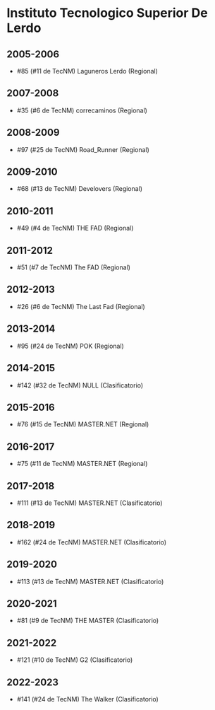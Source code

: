 # Instituto Tecnologico Superior De Lerdo

## 2005-2006

- #85 (#11 de TecNM) Laguneros Lerdo (Regional)

## 2007-2008

- #35 (#6 de TecNM) correcaminos (Regional)

## 2008-2009

- #97 (#25 de TecNM) Road_Runner (Regional)

## 2009-2010

- #68 (#13 de TecNM) Develovers (Regional)

## 2010-2011

- #49 (#4 de TecNM) THE  FAD (Regional)

## 2011-2012

- #51 (#7 de TecNM) The FAD (Regional)

## 2012-2013

- #26 (#6 de TecNM) The Last Fad (Regional)

## 2013-2014

- #95 (#24 de TecNM) POK (Regional)

## 2014-2015

- #142 (#32 de TecNM) NULL (Clasificatorio)

## 2015-2016

- #76 (#15 de TecNM) MASTER.NET (Regional)

## 2016-2017

- #75 (#11 de TecNM) MASTER.NET (Regional)

## 2017-2018

- #111 (#13 de TecNM) MASTER.NET (Clasificatorio)

## 2018-2019

- #162 (#24 de TecNM) MASTER.NET (Clasificatorio)

## 2019-2020

- #113 (#13 de TecNM) MASTER.NET (Clasificatorio)

## 2020-2021

- #81 (#9 de TecNM) THE MASTER (Clasificatorio)

## 2021-2022

- #121 (#10 de TecNM) G2 (Clasificatorio)

## 2022-2023

- #141 (#24 de TecNM) The Walker (Clasificatorio)


